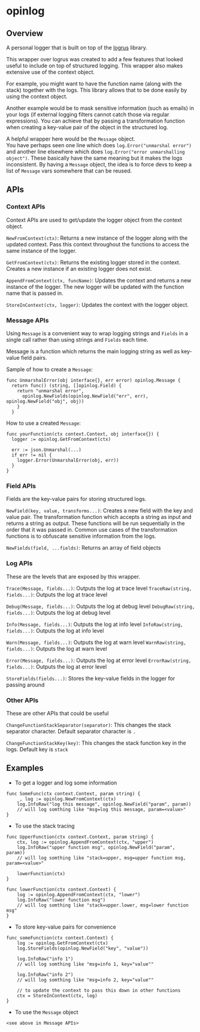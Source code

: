 # opinlog

## Overview

A personal logger that is built on top of the [logrus](https://github.com/sirupsen/logrus) library. 

This wrapper over logrus was created to add a few features that looked useful to include on top of structured logging.
This wrapper also makes extensive use of the context object.   

For example, you might want to have the function name (along with the stack) together with the logs.
This library allows that to be done easily by using the context object.

Another example would be to mask sensitive information (such as emails) in your logs 
(if external logging filters cannot catch those via regular expressions). 
You can achieve that by passing a transformation function when creating a key-value pair of the object in the structured log. 

A helpful wrapper here would be the `Message` object.  
You have perhaps seen one line which does `log.Error("unmarshal error")` 
and another line elsewhere which does `log.Error("error unmarshalling object")`. 
These basically have the same meaning but it makes the logs inconsistent. 
By having a `Message` object, the idea is to force devs to keep a list of `Message` vars somewhere that can be reused. 

## APIs
### Context APIs
Context APIs are used to get/update the logger object from the context object. 

`NewFromContext(ctx)`: Returns a new instance of the logger along with the updated context. 
Pass this context throughout the functions to access the same instance of the logger. 

`GetFromContext(ctx)`: Returns the existing logger stored in the context. 
Creates a new instance if an existing logger does not exist. 

`AppendFromContext(ctx, funcName)`: Updates the context and returns a new instance of the logger. 
The new logger will be updated with the function name that is passed in.

`StoreInContext(ctx, logger)`: Updates the context with the logger object.  

### Message APIs
Using `Message` is a convenient way to wrap logging strings and `Fields` in a single call 
rather than using strings and `Fields` each time.  

Message is a function which returns the main logging string as well as key-value field pairs. 

Sample of how to create a `Message`:
```
func UnmarshalError(obj interface{}, err error) opinlog.Message {
  return func() (string, []opinlog.Field) {
    return "unmarshal error",
      opinlog.NewFields(opinlog.NewField("err", err), opinlog.NewField("obj", obj))
    }
  }
```

How to use a created `Message`: 
```
func yourFunction(ctx context.Context, obj interface{}) {
  logger := opinlog.GetFromContext(ctx)

  err := json.Unmarshal(...)
  if err != nil {
    logger.Error(UnmarshalError(obj, err))
  }
}
```

### Field APIs
Fields are the key-value pairs for storing structured logs.

`NewField(key, value, transforms...)`: Creates a new field with the key and value pair.
The transformation function which accepts a string as input and returns a string as output. 
These functions will be run sequentially in the order that it was passed in. 
Common use cases of the transformation functions is to obfuscate sensitive information from the logs.

`NewFields(field, ...fields)`: Returns an array of field objects   

### Log APIs
These are the levels that are exposed by this wrapper. 

`Trace(Message, fields...)`: Outputs the log at trace level
`TraceRaw(string, fields...)`: Outputs the log at trace level

`Debug(Message, fields...)`: Outputs the log at debug level
`DebugRaw(string, fields...)`: Outputs the log at debug level

`Info(Message, fields...)`: Outputs the log at info level
`InfoRaw(string, fields...)`: Outputs the log at info level

`Warn(Message, fields...)`: Outputs the log at warn level
`WarnRaw(string, fields...)`: Outputs the log at warn level

`Error(Message, fields...)`: Outputs the log at error level
`ErrorRaw(string, fields...)`: Outputs the log at error level

`StoreFields(fields...)`: Stores the key-value fields in the logger for passing around

### Other APIs
These are other APIs that could be useful

`ChangeFunctionStackSeparator(separator)`: This changes the stack separator character.
Default separator character is `.`

`ChangeFunctionStackKey(key)`: This changes the stack function key in the logs.
Default key is `stack`

## Examples

* To get a logger and log some information
```
func SomeFunc(ctx context.Context, param string) {
    _, log := opinlog.NewFromContext(ctx)
    log.InfoRaw("log this message", opinlog.NewField("param", param))
    // will log somthing like "msg=log this message, param=<value>"
} 
```

* To use the stack tracing
```
func UpperFunction(ctx context.Context, param string) {
    ctx, log := opinlog.AppendFromContext(ctx, "upper")
    log.InfoRaw("upper function msg", opinlog.NewField("param", param))
    // will log somthing like "stack=upper, msg=upper function msg, param=<value>"

    lowerFunction(ctx)
}

func lowerFunction(ctx context.Context) {
    log := opinlog.AppendFromContext(ctx, "lower")
    log.InfoRaw("lower function msg")
    // will log somthing like "stack=upper.lower, msg=lower function msg"
}
```

* To store key-value pairs for convenience
```
func someFunction(ctx context.Context) {
    log := opinlog.GetFromContext(ctx)
    log.StoreFields(opinlog.NewField("key", "value"))

    log.InfoRaw("info 1")
    // will log somthing like "msg=info 1, key="value""

    log.InfoRaw("info 2")
    // will log somthing like "msg=info 2, key="value""

    // to update the context to pass this down in other functions
    ctx = StoreInContext(ctx, log)
}
```

* To use the `Message` object
```
<see above in Message APIs>
```
